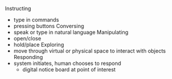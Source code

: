 
Instructing
- type in commands
- pressing buttons
Conversing
- speak or type in natural language
Manipulating
- open/close 
- hold/place
Exploring
- move through virtual or physical space to interact with objects
Responding
- system initiates, human chooses to respond
	- digital notice board at point of interest